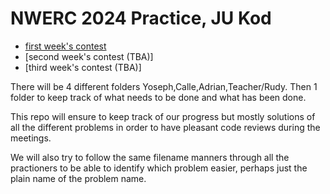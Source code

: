 NWERC 2024 Practice, JU Kod
===========================

* [first week's contest][]
* [second week's contest (TBA)]
* [third week's contest (TBA)]

[first week's contest]: https://open.kattis.com/contests/fyssfe

There will be 4 different folders Yoseph,Calle,Adrian,Teacher/Rudy.
Then 1 folder to keep track of what needs to be done and what has been done. 

This repo will ensure to keep track of our progress but mostly solutions of all the different problems in order to have pleasant code reviews during the meetings.

We will also try to follow the same filename manners through all the practioners to be able to identify which problem easier, perhaps just the plain name of the problem name.
